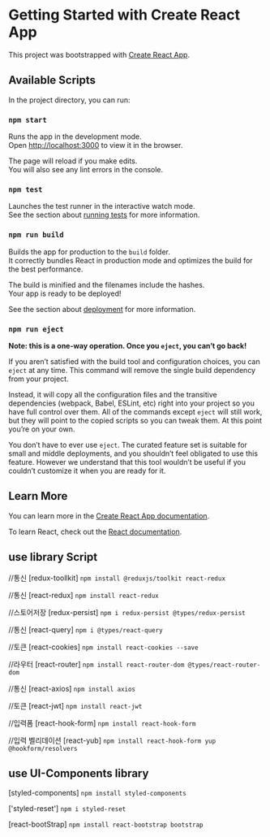 # Getting Started with Create React App

This project was bootstrapped with [Create React App](https://github.com/facebook/create-react-app).

## Available Scripts

In the project directory, you can run:

### `npm start`

Runs the app in the development mode.\
Open [http://localhost:3000](http://localhost:3000) to view it in the browser.

The page will reload if you make edits.\
You will also see any lint errors in the console.

### `npm test`

Launches the test runner in the interactive watch mode.\
See the section about [running tests](https://facebook.github.io/create-react-app/docs/running-tests) for more information.

### `npm run build`

Builds the app for production to the `build` folder.\
It correctly bundles React in production mode and optimizes the build for the best performance.

The build is minified and the filenames include the hashes.\
Your app is ready to be deployed!

See the section about [deployment](https://facebook.github.io/create-react-app/docs/deployment) for more information.

### `npm run eject`

**Note: this is a one-way operation. Once you `eject`, you can’t go back!**

If you aren’t satisfied with the build tool and configuration choices, you can `eject` at any time. This command will remove the single build dependency from your project.

Instead, it will copy all the configuration files and the transitive dependencies (webpack, Babel, ESLint, etc) right into your project so you have full control over them. All of the commands except `eject` will still work, but they will point to the copied scripts so you can tweak them. At this point you’re on your own.

You don’t have to ever use `eject`. The curated feature set is suitable for small and middle deployments, and you shouldn’t feel obligated to use this feature. However we understand that this tool wouldn’t be useful if you couldn’t customize it when you are ready for it.

## Learn More

You can learn more in the [Create React App documentation](https://facebook.github.io/create-react-app/docs/getting-started).

To learn React, check out the [React documentation](https://reactjs.org/).

## use library Script

//통신
[redux-toollkit]
`npm install @reduxjs/toolkit react-redux`

//통신
[react-redux]
`npm install react-redux`

//스토어저장
[redux-persist]
`npm i redux-persist @types/redux-persist`

//통신
[react-query]
`npm i @types/react-query`

//토큰
[react-cookies]
`npm install react-cookies --save`

//라우터
[react-router]
`npm install react-router-dom @types/react-router-dom`

//통신
[react-axios]
`npm install axios`

//토큰
[react-jwt]
`npm install react-jwt`

//입력폼
[react-hook-form]
`npm install react-hook-form`

//입력 벨리데이션
[react-yub]
`npm install react-hook-form yup @hookform/resolvers`

## use UI-Components library

[styled-components]
`npm install styled-components`

['styled-reset']
`npm i styled-reset`

[react-bootStrap]
`npm install react-bootstrap bootstrap`

